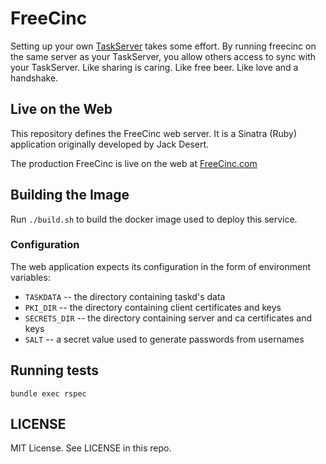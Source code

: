 # FreeCinc

Setting up your own [TaskServer](http://taskwarrior.org/docs/taskserver/why.html) takes some effort. By running freecinc on the same server as your TaskServer, you allow others access to sync with your TaskServer. Like sharing is caring. Like free beer. Like love and a handshake.

## Live on the Web

This repository defines the FreeCinc web server.
It is a Sinatra (Ruby) application originally developed by Jack Desert.

The production FreeCinc is live on the web at [FreeCinc.com](https://freecinc.com)

## Building the Image

Run `./build.sh` to build the docker image used to deploy this service.

### Configuration

The web application expects its configuration in the form of environment variables:

 * `TASKDATA` -- the directory containing taskd's data
 * `PKI_DIR` -- the directory containing client certificates and keys
 * `SECRETS_DIR` -- the directory containing server and ca certificates and keys
 * `SALT` -- a secret value used to generate passwords from usernames

## Running tests

    bundle exec rspec

## LICENSE

MIT License. See LICENSE in this repo.
